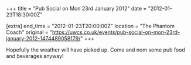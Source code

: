 +++
title = "Pub Social on Mon 23rd January 2012"
date = "2012-01-23T18:30:00Z"

[extra]
end_time = "2012-01-23T20:00:00Z"
location = "The Phantom Coach"
original = "https://uwcs.co.uk/events/pub-social-on-mon-23rd-january-2012-1474489058179/"
+++

Hopefully the weather will have picked up. Come and nom some pub food and beverages anyway\!

